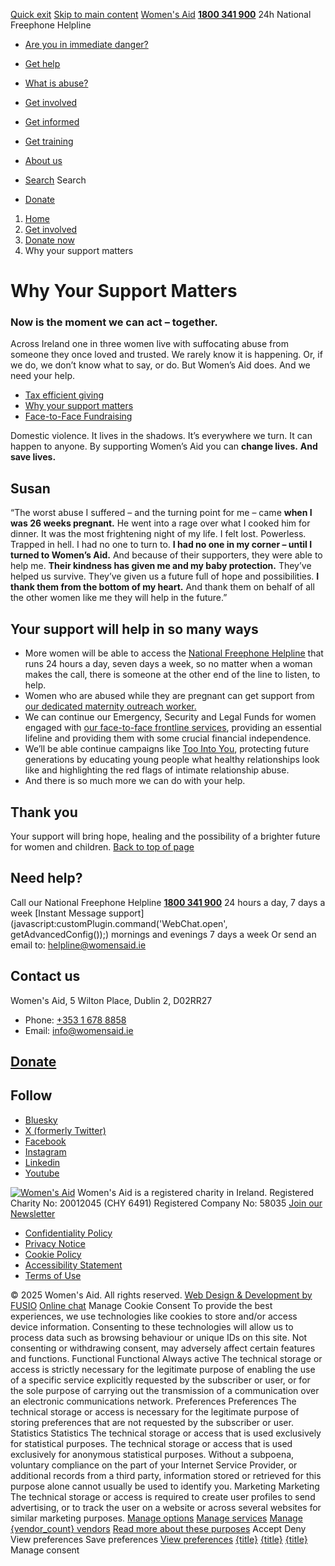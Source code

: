 [Quick exit](https://www.womensaid.ie/get-involved/donate/why-your-support-matters/#exit)
[Skip to main content](https://www.womensaid.ie/get-involved/donate/why-your-support-matters/#pagecontent "Skip to main content")
[Women's Aid](https://www.womensaid.ie/)
**[1800 341 900](tel:1800341900)** 24h National Freephone Helpline
  * [Are you in immediate danger?](https://www.womensaid.ie/are-you-in-immediate-danger/)
  * [Get help](https://www.womensaid.ie/get-help/)
  * [What is abuse?](https://www.womensaid.ie/what-is-abuse/)
  * [Get involved](https://www.womensaid.ie/get-involved/)
  * [Get informed](https://www.womensaid.ie/get-informed/)
  * [Get training](https://www.womensaid.ie/get-training/)
  * [About us](https://www.womensaid.ie/about-us/)


  * [Search](https://www.womensaid.ie/get-involved/donate/why-your-support-matters/)
Search
  * [Donate](https://www.womensaid.ie/get-involved/donate/)


  1. [Home](https://www.womensaid.ie/)
  2. [Get involved](https://www.womensaid.ie/get-involved/)
  3. [Donate now](https://www.womensaid.ie/get-involved/donate/)
  4. Why your support matters


# Why Your Support Matters
### Now is the moment we can act – together.
Across Ireland one in three women live with suffocating abuse from someone they once loved and trusted. We rarely know it is happening. Or, if we do, we don’t know what to say, or do. But Women’s Aid does.
And we need your help.
  * [Tax efficient giving](https://www.womensaid.ie/get-involved/donate/tax-efficient-giving/)
  * [Why your support matters](https://www.womensaid.ie/get-involved/donate/why-your-support-matters/)
  * [Face-to-Face Fundraising](https://www.womensaid.ie/get-involved/donate/face-to-face-fundraising/)


Domestic violence. It lives in the shadows. It’s everywhere we turn. It can happen to anyone. By supporting Women’s Aid you can **change lives.** **And save lives.**
##  Susan 
“The worst abuse I suffered – and the turning point for me – came **when I was 26 weeks pregnant.** He went into a rage over what I cooked him for dinner. It was the most frightening night of my life. I felt lost. Powerless. Trapped in hell. I had no one to turn to. **I had no one in my corner – until I turned to Women’s Aid.** And because of their supporters, they were able to help me. **Their kindness has given me and my baby protection.** They’ve helped us survive. They’ve given us a future full of hope and possibilities. **I thank them from the bottom of my heart.** And thank them on behalf of all the other women like me they will help in the future.”
## Your support will help in so many ways
  * More women will be able to access the [National Freephone Helpline](https://www.womensaid.ie/get-help/talk-to-us/) that runs 24 hours a day, seven days a week, so no matter when a woman makes the call, there is someone at the other end of the line to listen, to help.
  * Women who are abused while they are pregnant can get support from [our dedicated maternity outreach worker.](https://www.womensaid.ie/get-help/support-services/maternity-outreach/)
  * We can continue our Emergency, Security and Legal Funds for women engaged with [our face-to-face frontline services](https://www.womensaid.ie/get-help/support-services/), providing an essential lifeline and providing them with some crucial financial independence.
  * We’ll be able continue campaigns like [Too Into You](https://www.womensaid.ie/get-informed/campaigns-and-partnerships/), protecting future generations by educating young people what healthy relationships look like and highlighting the red flags of intimate relationship abuse.
  * And there is so much more we can do with your help.


## Thank you
Your support will bring hope, healing and the possibility of a brighter future for women and children.
[Back to top of page](https://www.womensaid.ie/get-involved/donate/why-your-support-matters/#top)
## Need help?
Call our National Freephone Helpline **[1800 341 900](tel:1800341900)** 24 hours a day, 7 days a week 
[Instant Message support](javascript:customPlugin.command\('WebChat.open', getAdvancedConfig\(\)\);) mornings and evenings 7 days a week
Or send an email to: helpline@womensaid.ie
## Contact us
Women's Aid, 5 Wilton Place, Dublin 2, D02RR27
  * Phone: [+353 1 678 8858](tel:+35316788858)
  * Email: info@womensaid.ie


## [Donate](https://www.womensaid.ie/get-involved/donate/)
## Follow
  * [Bluesky](https://bsky.app/profile/womensaidireland.bsky.social)
  * [X (formerly Twitter)](https://x.com/Womens_Aid)
  * [Facebook](https://www.facebook.com/womensaid.ie)
  * [Instagram](https://www.instagram.com/womens.aid)
  * [Linkedin](https://www.linkedin.com/company/women's-aid/)
  * [Youtube](https://www.youtube.com/@womensaidireland)


[![Women's Aid](https://www.womensaid.ie/app/themes/womensaidsage9/resources/assets/img/womens-aid-logo-white.svg)](https://www.womensaid.ie/get-involved/donate/why-your-support-matters/)
Women's Aid is a registered charity in Ireland.
Registered Charity No: 20012045 (CHY 6491) Registered Company No: 58035
[Join our Newsletter](https://www.womensaid.ie/get-informed/news-events/newsletter/)
  * [Confidentiality Policy](https://www.womensaid.ie/about-us/compliance/confidentiality-policy/)
  * [Privacy Notice](https://www.womensaid.ie/about-us/compliance/privacy-notice/)
  * [Cookie Policy](https://www.womensaid.ie/about-us/compliance/cookie-policy/)
  * [Accessibility Statement](https://www.womensaid.ie/about-us/compliance/accessibility-statement/)
  * [Terms of Use](https://www.womensaid.ie/about-us/compliance/terms-of-use/)


© 2025 Women's Aid. All rights reserved. [Web Design & Development by FUSIO](https://www.fusio.net/?utm_source=WomensAid&utm_medium=Website&utm_campaign=ClientLinks)
[Online chat](https://www.womensaid.ie/get-involved/donate/why-your-support-matters/#chat)
Manage Cookie Consent
To provide the best experiences, we use technologies like cookies to store and/or access device information. Consenting to these technologies will allow us to process data such as browsing behaviour or unique IDs on this site. Not consenting or withdrawing consent, may adversely affect certain features and functions.
Functional Functional Always active 
The technical storage or access is strictly necessary for the legitimate purpose of enabling the use of a specific service explicitly requested by the subscriber or user, or for the sole purpose of carrying out the transmission of a communication over an electronic communications network.
Preferences Preferences
The technical storage or access is necessary for the legitimate purpose of storing preferences that are not requested by the subscriber or user.
Statistics Statistics
The technical storage or access that is used exclusively for statistical purposes. The technical storage or access that is used exclusively for anonymous statistical purposes. Without a subpoena, voluntary compliance on the part of your Internet Service Provider, or additional records from a third party, information stored or retrieved for this purpose alone cannot usually be used to identify you.
Marketing Marketing
The technical storage or access is required to create user profiles to send advertising, or to track the user on a website or across several websites for similar marketing purposes.
[Manage options](https://www.womensaid.ie/get-involved/donate/why-your-support-matters/) [Manage services](https://www.womensaid.ie/get-involved/donate/why-your-support-matters/) [Manage {vendor_count} vendors](https://www.womensaid.ie/get-involved/donate/why-your-support-matters/) [Read more about these purposes](https://cookiedatabase.org/tcf/purposes/)
Accept Deny View preferences Save preferences [View preferences](https://www.womensaid.ie/get-involved/donate/why-your-support-matters/)
[{title}](https://www.womensaid.ie/get-involved/donate/why-your-support-matters/) [{title}](https://www.womensaid.ie/get-involved/donate/why-your-support-matters/) [{title}](https://www.womensaid.ie/get-involved/donate/why-your-support-matters/)
Manage consent

